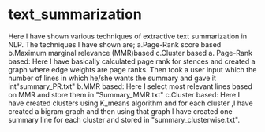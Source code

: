 # text_summarization
Here I have shown various techniques of extractive text summarization in NLP. 
The techniques I have shown are;
    a.Page-Rank score based
    b.Maximum marginal relevance (MMR)based
    c.Cluster based
a. Page-Rank based: Here I have basically calculated page rank for stences and created a graph where edge weights are page ranks.
  Then took a user input which the number of lines in which he/she wants the summary and gave it int"summary_PR.txt"
b.MMR based: Here I select most relevant lines based on MMR and store them in "Summary_MMR.txt"
c.Cluster based: Here I have created clusters using K_means algorithm and for each cluster ,I have created a bigram graph and then using that graph I have created one summary line for each cluster and stored in "summary_clusterwise.txt".
